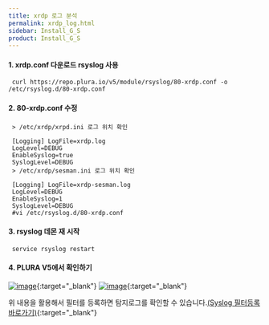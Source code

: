 ```yaml
---
title: xrdp 로그 분석
permalink: xrdp_log.html
sidebar: Install_G_S
product: Install_G_S
---
```


#### 1. xrdp.conf 다운로드 rsyslog 사용

     curl https://repo.plura.io/v5/module/rsyslog/80-xrdp.conf -o /etc/rsyslog.d/80-xrdp.conf

#### 2. 80-xrdp.conf 수정

     > /etc/xrdp/xrpd.ini 로그 위치 확인

     [Logging] LogFile=xrdp.log
     LogLevel=DEBUG
     EnableSyslog=true
     SyslogLevel=DEBUG
     > /etc/xrdp/sesman.ini 로그 위치 확인

     [Logging] LogFile=xrdp-sesman.log
     LogLevel=DEBUG
     EnableSyslog=1
     SyslogLevel=DEBUG
     #vi /etc/rsyslog.d/80-xrdp.conf

#### 3. rsyslog 데몬 재 시작

     service rsyslog restart

#### 4. PLURA V5에서 확인하기

[![image](/docs/images/Ins_G/xrdp/1.png)](/docs/images/Ins_G/xrdp/1.png){:target="_blank"}
[![image](/docs/images/Ins_G/xrdp/2.png)](/docs/images/Ins_G/xrdp/2.png){:target="_blank"}

위 내용을 활용해서 필터를 등록하면 탐지로그를 확인할 수 있습니다.[(Syslog 필터등록 바로가기)](https://qubitsec.github.io/f_regi_syslog.html){:target="_blank"}
